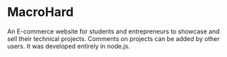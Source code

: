 # MacroHard
An E-commerce website for students and entrepreneurs to showcase and sell their technical projects. Comments on projects can be added by other users. It was developed entirely in node.js.
